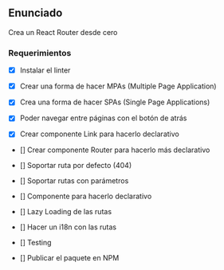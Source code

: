 ## Enunciado

Crea un React Router desde cero

### Requerimientos

- [x] Instalar el linter

- [x] Crear una forma de hacer MPAs (Multiple Page Application)

- [x] Crea una forma de hacer SPAs (Single Page Applications)

- [x] Poder navegar entre páginas con el botón de atrás

- [x] Crear componente Link para hacerlo declarativo

- [] Crear componente Router para hacerlo más declarativo

- [] Soportar ruta por defecto (404)

- [] Soportar rutas con parámetros

- [] Componente <Route /> para hacerlo declarativo

- [] Lazy Loading de las rutas

- [] Hacer un i18n con las rutas

- [] Testing

- [] Publicar el paquete en NPM
